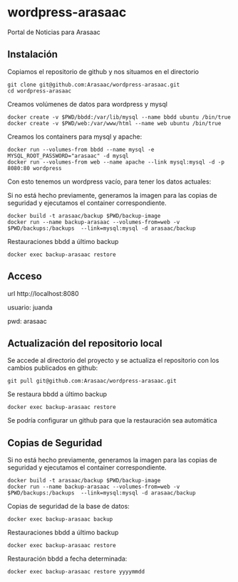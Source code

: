 # wordpress-arasaac
Portal de Noticias para Arasaac

## Instalación

Copiamos el repositorio de github y nos situamos en el directorio

    git clone git@github.com:Arasaac/wordpress-arasaac.git
    cd wordpress-arasaac


Creamos volúmenes de datos para wordpress y mysql

    docker create -v $PWD/bbdd:/var/lib/mysql --name bbdd ubuntu /bin/true
    docker create -v $PWD/web:/var/www/html --name web ubuntu /bin/true

Creamos los containers para mysql y apache:

    docker run --volumes-from bbdd --name mysql -e MYSQL_ROOT_PASSWORD="arasaac" -d mysql 
    docker run --volumes-from web --name apache --link mysql:mysql -d -p 8080:80 wordpress

Con esto tenemos un wordpress vacío, para tener los datos actuales:

Si no está hecho previamente, generamos la imagen para las copias de seguridad y ejecutamos el container correspondiente.

    docker build -t arasaac/backup $PWD/backup-image
    docker run --name backup-arasaac --volumes-from=web -v $PWD/backups:/backups  --link=mysql:mysql -d arasaac/backup

Restauraciones bbdd a último backup

    docker exec backup-arasaac restore

## Acceso

url http://localhost:8080

usuario: juanda

pwd: arasaac

## Actualización del repositorio local

Se accede al directorio del proyecto y se actualiza el repositorio con los cambios publicados en github:

    git pull git@github.com:Arasaac/wordpress-arasaac.git
 
Se restaura bbdd a último backup

    docker exec backup-arasaac restore

Se podría configurar un github para que la restauración sea automática

## Copias de Seguridad

Si no está hecho previamente, generamos la imagen para las copias de seguridad y ejecutamos el container correspondiente.

    docker build -t arasaac/backup $PWD/backup-image
    docker run --name backup-arasaac --volumes-from=web -v $PWD/backups:/backups  --link=mysql:mysql -d arasaac/backup

Copias de seguridad de la base de datos:

    docker exec backup-arasaac backup

Restauraciones bbdd a último backup

    docker exec backup-arasaac restore

Restauración bbdd a fecha determinada:

    docker exec backup-arasaac restore yyyymmdd
